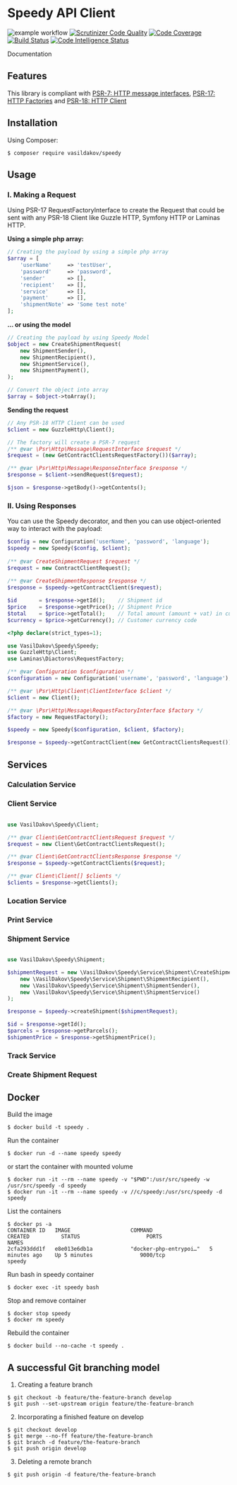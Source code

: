 # Speedy API Client

![example workflow](https://github.com/vasildakov/speedy/actions/workflows/php.yml/badge.svg)
[![Scrutinizer Code Quality](https://scrutinizer-ci.com/g/vasildakov/speedy/badges/quality-score.png?b=main)](https://scrutinizer-ci.com/g/vasildakov/speedy/?branch=main)
[![Code Coverage](https://scrutinizer-ci.com/g/vasildakov/speedy/badges/coverage.png?b=main)](https://scrutinizer-ci.com/g/vasildakov/speedy/?branch=main)
[![Build Status](https://scrutinizer-ci.com/g/vasildakov/speedy/badges/build.png?b=main)](https://scrutinizer-ci.com/g/vasildakov/speedy/build-status/main)
[![Code Intelligence Status](https://scrutinizer-ci.com/g/vasildakov/speedy/badges/code-intelligence.svg?b=main)](https://scrutinizer-ci.com/code-intelligence)


Documentation

## Features

This library is compliant with [PSR-7: HTTP message interfaces](https://www.php-fig.org/psr/psr-7/), [PSR-17: HTTP Factories](https://www.php-fig.org/psr/psr-17/) and [PSR-18: HTTP Client](https://www.php-fig.org/psr/psr-18/) 


## Installation

Using Composer: 

```
$ composer require vasildakov/speedy
```

## Usage

### I. Making a Request
Using PSR-17 RequestFactoryInterface to create the Request that could be sent with 
any PSR-18 Client like Guzzle HTTP, Symfony HTTP or Laminas HTTP.

**Using a simple php array:**

```php
// Creating the payload by using a simple php array 
$array = [
    'userName'     => 'testUser',
    'password'     => 'password',
    'sender'       => [],
    'recipient'    => [],
    'service'      => [],
    'payment'      => [],
    'shipmentNote' => 'Some test note'
];
```

**... or using the model**

```php
// Creating the payload by using Speedy Model 
$object = new CreateShipmentRequest(
    new ShipmentSender(),
    new ShipmentRecipient(),
    new ShipmentService(),
    new ShipmentPayment(),
);

// Convert the object into array
$array = $object->toArray();
```

**Sending the request**

```php
// Any PSR-18 HTTP Client can be used
$client = new GuzzleHttp\Client();

// The factory will create a PSR-7 request
/** @var \Psr\Http\Message\RequestInterface $request */
$request = (new GetContractClientsRequestFactory())($array);

/** @var \Psr\Http\Message\ResponseInterface $response */
$response = $client->sendRequest($request);

$json = $response->getBody()->getContents();

```

### II. Using Responses

You can use the Speedy decorator, and then you can use object-oriented way to
interact with the payload:

```php
$config = new Configuration('userName', 'password', 'language');
$speedy = new Speedy($config, $client);
    
/** @var CreateShipmentRequest $request */
$request = new ContractClientRequest();
    
/** @var CreateShipmentResponse $response */
$response = $speedy->getContractClient($request);

$id       = $response->getId();    // Shipment id
$price    = $response->getPrice(); // Shipment Price
$total    = $price->getTotal();    // Total amount (amount + vat) in customer’s currency.
$currency = $price->getCurrency(); // Customer currency code
```




```php
<?php declare(strict_types=1);

use VasilDakov\Speedy\Speedy;
use GuzzleHttp\Client;
use Laminas\Diactoros\RequestFactory;

/** @var Configuration $configuration */
$configuration = new Configuration('username', 'password', 'language');

/** @var \Psr\Http\Client\ClientInterface $client */
$client = new Client();

/** @var \Psr\Http\Message\RequestFactoryInterface $factory */
$factory = new RequestFactory();

$speedy = new Speedy($configuration, $client, $factory);

$response = $speedy->getContractClient(new GetContractClientsRequest());

```

## Services

### Calculation Service

### Client Service

```php

use VasilDakov\Speedy\Client;

/** @var Client\GetContractClientsRequest $request */
$request = new Client\GetContractClientsRequest();

/** @var Client\GetContractClientsResponse $response */
$response = $speedy->getContractClients($request);

/** @var Client\Client[] $clients */
$clients = $response->getClients();

```

### Location Service

### Print Service

### Shipment Service

```php

use VasilDakov\Speedy\Shipment;

$shipmentRequest = new \VasilDakov\Speedy\Service\Shipment\CreateShipmentRequest(
    new \VasilDakov\Speedy\Service\Shipment\ShipmentRecipient(),
    new \VasilDakov\Speedy\Service\Shipment\ShipmentSender(),
    new \VasilDakov\Speedy\Service\Shipment\ShipmentService()
);

$response = $speedy->createShipment($shipmentRequest);

$id = $response->getId();
$parcels = $response->getParcels();
$shipmentPrice = $response->getShipmentPrice();

```

### Track Service

### Create Shipment Request



## Docker

Build the image
```
$ docker build -t speedy .
```

Run the container
```
$ docker run -d --name speedy speedy
```
or start the container with mounted volume
```
$ docker run -it --rm --name speedy -v "$PWD":/usr/src/speedy -w /usr/src/speedy -d speedy
$ docker run -it --rm --name speedy -v //c/speedy:/usr/src/speedy -d speedy
```

List the containers
```
$ docker ps -a
CONTAINER ID   IMAGE                   COMMAND                  CREATED          STATUS                     PORTS                                        NAMES
2cfa293ddd1f   e8e013e6db1a            "docker-php-entrypoi…"   5 minutes ago    Up 5 minutes               9000/tcp                                     speedy
```

Run bash in speedy container
```
$ docker exec -it speedy bash
```

Stop and remove container
```
$ docker stop speedy
$ docker rm speedy
```

Rebuild the container
```
$ docker build --no-cache -t speedy .
```


## A successful Git branching model

1. Creating a feature branch

```
$ git checkout -b feature/the-feature-branch develop
$ git push --set-upstream origin feature/the-feature-branch
```

2. Incorporating a finished feature on develop

```
$ git checkout develop
$ git merge --no-ff feature/the-feature-branch
$ git branch -d feature/the-feature-branch
$ git push origin develop
```

3. Deleting a remote branch

```
$ git push origin -d feature/the-feature-branch
```